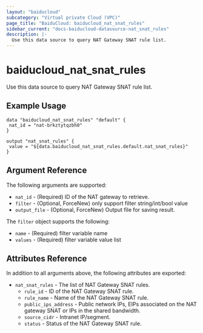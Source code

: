```yaml
---
layout: "baiducloud"
subcategory: "Virtual private Cloud (VPC)"
page_title: "BaiduCloud: baiducloud_nat_snat_rules"
sidebar_current: "docs-baiducloud-datasource-nat_snat_rules"
description: |-
  Use this data source to query NAT Gateway SNAT rule list.
---
```


# baiducloud_nat_snat_rules

Use this data source to query NAT Gateway SNAT rule list.

## Example Usage

```hcl
data "baiducloud_nat_snat_rules" "default" {
 nat_id = "nat-brkztytqzbh0"
}

output "nat_snat_rules" {
 value = "${data.baiducloud_nat_snat_rules.default.nat_snat_rules}"
}
```

## Argument Reference

The following arguments are supported:

* `nat_id` - (Required) ID of the NAT gateway to retrieve.
* `filter` - (Optional, ForceNew) only support filter string/int/bool value
* `output_file` - (Optional, ForceNew) Output file for saving result.

The `filter` object supports the following:

* `name` - (Required) filter variable name
* `values` - (Required) filter variable value list

## Attributes Reference

In addition to all arguments above, the following attributes are exported:

* `nat_snat_rules` - The list of NAT Gateway SNAT rules.
  * `rule_id` - ID of the NAT Gateway SNAT rule.
  * `rule_name` - Name of the NAT Gateway SNAT rule.
  * `public_ips_address` - Public network IPs, EIPs associated on the NAT gateway SNAT or IPs in the shared bandwidth.
  * `source_cidr` - Intranet IP/segment.
  * `status` - Status of the NAT Gateway SNAT rule.


